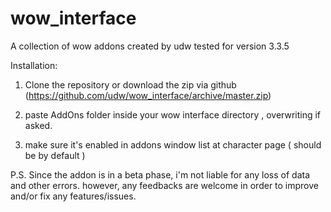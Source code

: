 wow_interface
=============

A collection of wow addons created by udw tested for version 3.3.5

Installation:

1) Clone the repository or download the zip via github (https://github.com/udw/wow_interface/archive/master.zip)

2) paste AddOns folder inside your wow interface directory , overwriting if asked.

3) make sure it's enabled in addons window list at character page ( should be by default )


P.S. Since the addon is in a beta phase, i'm not liable for any loss of data and other errors. 
however, any feedbacks are welcome in order to improve and/or fix any features/issues.

